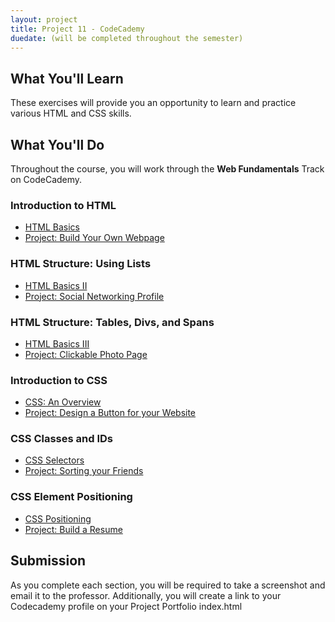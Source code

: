 ```yaml
---
layout: project
title: Project 11 - CodeCademy
duedate: (will be completed throughout the semester)
---
```



## What You'll Learn

These exercises will provide you an opportunity to learn and practice various HTML and CSS skills.

## What You'll Do

Throughout the course, you will work through the **Web Fundamentals** Track on CodeCademy.

### Introduction to HTML

*   [HTML Basics](http://www.codecademy.com/courses/web-beginner-en-HZA3b)
*   [Project: Build Your Own Webpage](http://www.codecademy.com/courses/web-beginner-en-LceTK)

### HTML Structure: Using Lists

*   [HTML Basics II](http://www.codecademy.com/courses/web-beginner-en-y2Yjd)
*   [Project: Social Networking Profile](http://www.codecademy.com/courses/web-beginner-en-9x6JW)

### HTML Structure: Tables, Divs, and Spans

*   [HTML Basics III](http://www.codecademy.com/courses/web-beginner-en-f8mcL)
*   [Project: Clickable Photo Page](http://www.codecademy.com/courses/web-beginner-en-zrZ6c)

### Introduction to CSS

*   [CSS: An Overview](http://www.codecademy.com/courses/web-beginner-en-TlhFi)
*   [Project: Design a Button for your Website](http://www.codecademy.com/courses/web-beginner-en-UuBLw)

### CSS Classes and IDs

*   [CSS Selectors](http://www.codecademy.com/courses/web-beginner-en-WF0CF)
*   [Project: Sorting your Friends](http://www.codecademy.com/courses/web-beginner-en-jNuXw)

### CSS Element Positioning

*   [CSS Positioning](http://www.codecademy.com/courses/web-beginner-en-6merh)
*   [Project: Build a Resume](http://www.codecademy.com/courses/web-beginner-en-9x6JW-WnAFv)

## Submission

As you complete each section, you will be required to take a screenshot and email it to the professor.  Additionally, you will create a link to your Codecademy profile on your Project Portfolio index.html